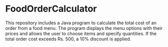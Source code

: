 # FoodOrderCalculator
This repository includes a Java program to calculate the total cost of an order from a food menu. The program displays the menu options with their prices and allows the user to choose items and specify quantities. If the total order cost exceeds Rs. 500, a 10% discount is applied. 
